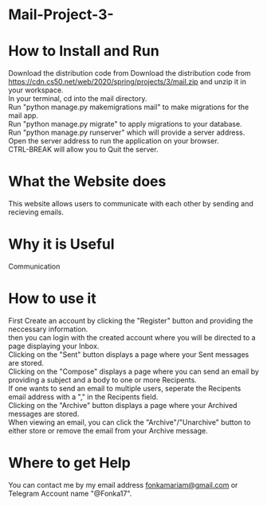 # Mail-Project-3-
# How to Install and Run
Download the distribution code from Download the distribution code from https://cdn.cs50.net/web/2020/spring/projects/3/mail.zip and unzip it in your workspace.<br>
In your terminal, cd into the mail directory.<br>
Run "python manage.py makemigrations mail" to make migrations for the mail app.<br>
Run "python manage.py migrate" to apply migrations to your database.<br>
Run "python manage.py runserver" which will provide a server address.<br>
Open the server address to run the application on your browser.<br>
CTRL-BREAK will allow you to Quit the server.<br>
# What the Website does
This website allows users to communicate with each other by sending and recieving emails.

# Why it is Useful
Communication

# How to use it
First Create an account by clicking the "Register" button and providing the neccessary information.<br>
then you can login with the created account where you will be directed to a page displaying your Inbox.<br>
Clicking on the "Sent" button displays a page where your Sent messages are stored.<br>
Clicking on the "Compose" displays a page where you can send an email by providing a subject and a body to one or more Recipents. <br>
If one wants to send an email to multiple users, seperate the Recipents email address with a "," in the Recipents field.<br>
Clicking on the "Archive" button displays a page where your Archived messages are stored. <br>When viewing an email, you can click the "Archive"/"Unarchive" button
to either store or remove the email from your Archive message.<br>


# Where to get Help
You can contact me by my email address fonkamariam@gmail.com or Telegram Account name "@Fonka17".
